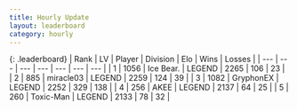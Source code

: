 ```yaml
---
title: Hourly Update
layout: leaderboard
category: hourly
---
```


{: .leaderboard}
| Rank | LV | Player | Division | Elo | Wins | Losses |
| --- | --- | --- | --- | --- | --- | --- |
| <span data-change="0">1</span> | 1056 | <span title="ID: 417840">Ice Bear.</span> | LEGEND | <span data-change="0">2265</span> | <span data-change="0">106</span> | <span data-change="0">23</span> |
| <span data-change="1">2</span> | 885 | <span title="ID: 416373">miracle03</span> | LEGEND | <span data-change="19">2259</span> | <span data-change="4">124</span> | <span data-change="0">39</span> |
| <span data-change="-1">3</span> | 1082 | <span title="ID: 315148">GryphonEX</span> | LEGEND | <span data-change="0">2252</span> | <span data-change="0">329</span> | <span data-change="0">138</span> |
| <span data-change="1">4</span> | 256 | <span title="ID: 455100">AKEE</span> | LEGEND | <span data-change="8">2137</span> | <span data-change="3">64</span> | <span data-change="1">25</span> |
| <span data-change="-1">5</span> | 260 | <span title="ID: 521263">Toxic-Man</span> | LEGEND | <span data-change="0">2133</span> | <span data-change="0">78</span> | <span data-change="0">32</span> |